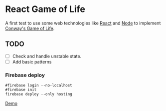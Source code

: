 React Game of Life
========================================
A first test to use some web technologies like [React](https://reactjs.org/) and [Node](https://nodejs.org/en/) to implement [Conway's Game of Life](https://en.wikipedia.org/wiki/Conway%27s_Game_of_Life).

TODO
----------------------------------------
- [ ] Check and handle unstable state.
- [ ] Add basic patterns

### Firebase deploy
```
#firebase login --no-localhost
#firebase init
firebase deploy --only hosting
```
[Demo](https://game-of-life-7b915.firebaseapp.com)
